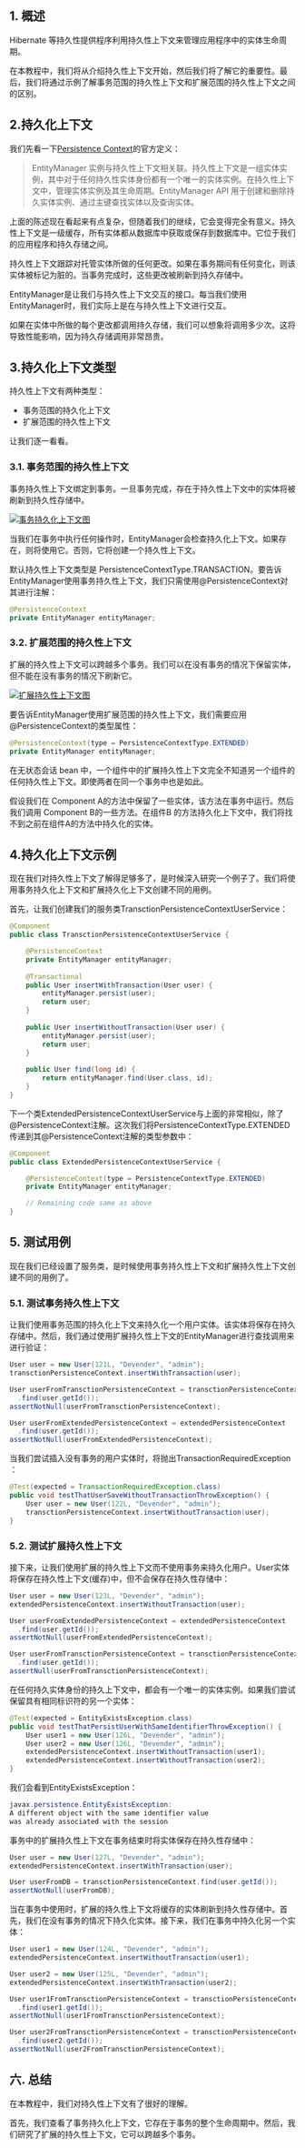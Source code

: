 ## 1. 概述

Hibernate 等持久性提供程序利用持久性上下文来管理应用程序中的实体生命周期。

在本教程中，我们将从介绍持久性上下文开始，然后我们将了解它的重要性。最后，我们将通过示例了解事务范围的持久性上下文和扩展范围的持久性上下文之间的区别。

## 2.持久化上下文

我们先看一下[Persistence Context](https://docs.oracle.com/javaee/7/api/javax/persistence/EntityManager.html)的官方定义：

>   EntityManager 实例与持久性上下文相关联。持久性上下文是一组实体实例，其中对于任何持久性实体身份都有一个唯一的实体实例。在持久性上下文中，管理实体实例及其生命周期。EntityManager API 用于创建和删除持久实体实例、通过主键查找实体以及查询实体。

上面的陈述现在看起来有点复杂，但随着我们的继续，它会变得完全有意义。持久性上下文是一级缓存，所有实体都从数据库中获取或保存到数据库中。它位于我们的应用程序和持久存储之间。

持久性上下文跟踪对托管实体所做的任何更改。如果在事务期间有任何变化，则该实体被标记为脏的。当事务完成时，这些更改被刷新到持久存储中。

EntityManager是让我们与持久性上下文交互的接口。每当我们使用EntityManager时，我们实际上是在与持久性上下文进行交互。

如果在实体中所做的每个更改都调用持久存储，我们可以想象将调用多少次。这将导致性能影响，因为持久存储调用非常昂贵。

## 3.持久化上下文类型

持久性上下文有两种类型：

-   事务范围的持久化上下文
-   扩展范围的持久性上下文

让我们逐一看看。

### 3.1. 事务范围的持久性上下文

事务持久性上下文绑定到事务。一旦事务完成，存在于持久性上下文中的实体将被刷新到持久性存储中。

[![事务持久化上下文图](https://www.baeldung.com/wp-content/uploads/2019/11/transition-persistence-context.png)](https://www.baeldung.com/wp-content/uploads/2019/11/transition-persistence-context.png)

当我们在事务中执行任何操作时，EntityManager会检查持久化上下文。如果存在，则将使用它。否则，它将创建一个持久性上下文。

默认持久性上下文类型是 PersistenceContextType.TRANSACTION。要告诉EntityManager使用事务持久性上下文，我们只需使用@PersistenceContext对其进行注解：

```java
@PersistenceContext
private EntityManager entityManager;
```

### 3.2. 扩展范围的持久性上下文

扩展的持久性上下文可以跨越多个事务。我们可以在没有事务的情况下保留实体，但不能在没有事务的情况下刷新它。

[![扩展持久性上下文图](https://www.baeldung.com/wp-content/uploads/2019/11/extended-persistence-context.png)](https://www.baeldung.com/wp-content/uploads/2019/11/extended-persistence-context.png)

要告诉EntityManager使用扩展范围的持久性上下文，我们需要应用@PersistenceContext的类型属性：

```java
@PersistenceContext(type = PersistenceContextType.EXTENDED)
private EntityManager entityManager;
```

在无状态会话 bean 中，一个组件中的扩展持久性上下文完全不知道另一个组件的任何持久性上下文。即使两者在同一个事务中也是如此。

假设我们在 Component A的方法中保留了一些实体，该方法在事务中运行。然后我们调用 Component B的一些方法。在组件B 的方法持久化上下文中，我们将找不到之前在组件A的方法中持久化的实体。

## 4.持久化上下文示例

现在我们对持久性上下文了解得足够多了，是时候深入研究一个例子了。我们将使用事务持久化上下文和扩展持久化上下文创建不同的用例。

首先，让我们创建我们的服务类TransctionPersistenceContextUserService：

```java
@Component
public class TransctionPersistenceContextUserService {

    @PersistenceContext
    private EntityManager entityManager;
    
    @Transactional
    public User insertWithTransaction(User user) {
        entityManager.persist(user);
        return user;
    }
    
    public User insertWithoutTransaction(User user) {
        entityManager.persist(user);
        return user;
    }
    
    public User find(long id) {
        return entityManager.find(User.class, id);
    }
}
```

下一个类ExtendedPersistenceContextUserService与上面的非常相似，除了@PersistenceContext注解。这次我们将PersistenceContextType.EXTENDED传递到其@PersistenceContext注解的类型参数中：

```java
@Component
public class ExtendedPersistenceContextUserService {

    @PersistenceContext(type = PersistenceContextType.EXTENDED)
    private EntityManager entityManager;

    // Remaining code same as above
}
```

## 5. 测试用例

现在我们已经设置了服务类，是时候使用事务持久性上下文和扩展持久性上下文创建不同的用例了。

### 5.1. 测试事务持久性上下文

让我们使用事务范围的持久化上下文来持久化一个用户实体。该实体将保存在持久存储中。然后，我们通过使用扩展持久性上下文的EntityManager进行查找调用来进行验证：

```java
User user = new User(121L, "Devender", "admin");
transctionPersistenceContext.insertWithTransaction(user);

User userFromTransctionPersistenceContext = transctionPersistenceContext
  .find(user.getId());
assertNotNull(userFromTransctionPersistenceContext);

User userFromExtendedPersistenceContext = extendedPersistenceContext
  .find(user.getId());
assertNotNull(userFromExtendedPersistenceContext);
```

当我们尝试插入没有事务的用户实体时，将抛出TransactionRequiredException ：

```java
@Test(expected = TransactionRequiredException.class)
public void testThatUserSaveWithoutTransactionThrowException() {
    User user = new User(122L, "Devender", "admin");
    transctionPersistenceContext.insertWithoutTransaction(user);
}
```

### 5.2. 测试扩展持久性上下文

接下来，让我们使用扩展的持久性上下文而不使用事务来持久化用户。User实体将保存在持久性上下文(缓存)中，但不会保存在持久性存储中：

```java
User user = new User(123L, "Devender", "admin");
extendedPersistenceContext.insertWithoutTransaction(user);

User userFromExtendedPersistenceContext = extendedPersistenceContext
  .find(user.getId());
assertNotNull(userFromExtendedPersistenceContext);

User userFromTransctionPersistenceContext = transctionPersistenceContext
  .find(user.getId());
assertNull(userFromTransctionPersistenceContext);
```

在任何持久实体身份的持久上下文中，都会有一个唯一的实体实例。如果我们尝试保留具有相同标识符的另一个实体：

```java
@Test(expected = EntityExistsException.class)
public void testThatPersistUserWithSameIdentifierThrowException() {
    User user1 = new User(126L, "Devender", "admin");
    User user2 = new User(126L, "Devender", "admin");
    extendedPersistenceContext.insertWithoutTransaction(user1);
    extendedPersistenceContext.insertWithoutTransaction(user2);
}
```

我们会看到EntityExistsException：

```java
javax.persistence.EntityExistsException: 
A different object with the same identifier value
was already associated with the session
```

事务中的扩展持久性上下文在事务结束时将实体保存在持久性存储中：

```java
User user = new User(127L, "Devender", "admin");
extendedPersistenceContext.insertWithTransaction(user);

User userFromDB = transctionPersistenceContext.find(user.getId());
assertNotNull(userFromDB);
```

当在事务中使用时，扩展的持久性上下文将缓存的实体刷新到持久性存储中。首先，我们在没有事务的情况下持久化实体。接下来，我们在事务中持久化另一个实体：

```java
User user1 = new User(124L, "Devender", "admin");
extendedPersistenceContext.insertWithoutTransaction(user1);

User user2 = new User(125L, "Devender", "admin");
extendedPersistenceContext.insertWithTransaction(user2);

User user1FromTransctionPersistenceContext = transctionPersistenceContext
  .find(user1.getId());
assertNotNull(user1FromTransctionPersistenceContext);

User user2FromTransctionPersistenceContext = transctionPersistenceContext
  .find(user2.getId());
assertNotNull(user2FromTransctionPersistenceContext);
```

## 六. 总结

在本教程中，我们对持久性上下文有了很好的理解。

首先，我们查看了事务持久化上下文，它存在于事务的整个生命周期中。然后，我们研究了扩展的持久性上下文，它可以跨越多个事务。